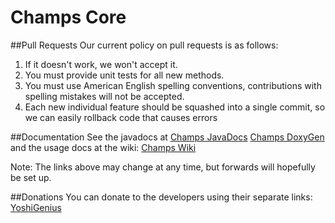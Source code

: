 Champs Core
====

##Pull Requests
Our current policy on pull requests is as follows:

1. If it doesn't work, we won't accept it.
2. You must provide unit tests for all new methods.
3. You must use American English spelling conventions, contributions with spelling mistakes will not be accepted.
4. Each new individual feature should be squashed into a single commit, so we can easily rollback code that causes errors

##Documentation
See the javadocs at [Champs JavaDocs](http://jd.yoshigenius.com/apidocs/champs/) [Champs DoxyGen](http://jd.yoshigenius.com/doxygen/champs/)
and the usage docs at the wiki: [Champs Wiki](https://github.com/ThePondMC/Champs/wiki)

Note: The links above may change at any time, but forwards will hopefully be set up.

##Donations
You can donate to the developers using their separate links:
[YoshiGenius](https://www.paypal.com/cgi-bin/webscr?cmd=_s-xclick&hosted_button_id=DFWFE3NDR9LC8)

